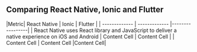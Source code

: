 ## Comparing React Native, Ionic and Flutter

|Metric| React Native  |     Ionic     |     Flutter     |
| ------------- | ------------- |-----------------|
| React Native uses React library and JavaScript to deliver a native experience on iOS and Android  | Content Cell  | Content Cell |
| Content Cell  | Content Cell  |Content Cell|
